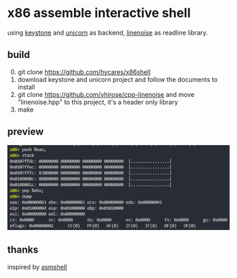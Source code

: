 # x86 assemble interactive shell

using [keystone](http://www.keystone-engine.org/) and [unicorn](http://www.unicorn-engine.org/) as backend, [linenoise](https://github.com/yhirose/cpp-linenoise) as readline library.

## build
0. git clone https://github.com/hycares/x86shell
1. download keystone and unicorn project and follow the documents to install
2. git clone https://github.com/yhirose/cpp-linenoise and move "linenoise.hpp" to this project, it's a header only library
3. make

## preview
![pic](./img/example.png)

## thanks

inspired by [asmshell](https://github.com/poppycompass/asmshell)
